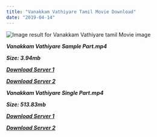 ```yaml
---
title: "Vanakkam Vathiyare Tamil Movie Download"
date: "2019-04-14"
---
```


![Image result for Vanakkam Vathiyare  tamil Movie image](https://image.tmdb.org/t/p/w500/cEEojR98GAh6mAGNdHETsI8xe1e.jpg)

**_Vanakkam Vathiyare Sample Part.mp4_**

**_Size: 3.94mb_**

**_[Download Server 1](http://b2.wetransfer.vip/files/{169df08cb8e74ebadb8a44297cb1b6497cb77520eb9064bb3027e0e0c1bcc485}20Actor{169df08cb8e74ebadb8a44297cb1b6497cb77520eb9064bb3027e0e0c1bcc485}20Hits{169df08cb8e74ebadb8a44297cb1b6497cb77520eb9064bb3027e0e0c1bcc485}20Collection/Karthik{169df08cb8e74ebadb8a44297cb1b6497cb77520eb9064bb3027e0e0c1bcc485}20Movies{169df08cb8e74ebadb8a44297cb1b6497cb77520eb9064bb3027e0e0c1bcc485}20Collections/Vanakkam{169df08cb8e74ebadb8a44297cb1b6497cb77520eb9064bb3027e0e0c1bcc485}20Vathiyare{169df08cb8e74ebadb8a44297cb1b6497cb77520eb9064bb3027e0e0c1bcc485}20(1980)/Vanakkam{169df08cb8e74ebadb8a44297cb1b6497cb77520eb9064bb3027e0e0c1bcc485}20Vathiyare{169df08cb8e74ebadb8a44297cb1b6497cb77520eb9064bb3027e0e0c1bcc485}20{169df08cb8e74ebadb8a44297cb1b6497cb77520eb9064bb3027e0e0c1bcc485}20Sample{169df08cb8e74ebadb8a44297cb1b6497cb77520eb9064bb3027e0e0c1bcc485}20HD.mp4)_**

**_[Download Server 2](http://b2.wetransfer.vip/files/{169df08cb8e74ebadb8a44297cb1b6497cb77520eb9064bb3027e0e0c1bcc485}20Actor{169df08cb8e74ebadb8a44297cb1b6497cb77520eb9064bb3027e0e0c1bcc485}20Hits{169df08cb8e74ebadb8a44297cb1b6497cb77520eb9064bb3027e0e0c1bcc485}20Collection/Karthik{169df08cb8e74ebadb8a44297cb1b6497cb77520eb9064bb3027e0e0c1bcc485}20Movies{169df08cb8e74ebadb8a44297cb1b6497cb77520eb9064bb3027e0e0c1bcc485}20Collections/Vanakkam{169df08cb8e74ebadb8a44297cb1b6497cb77520eb9064bb3027e0e0c1bcc485}20Vathiyare{169df08cb8e74ebadb8a44297cb1b6497cb77520eb9064bb3027e0e0c1bcc485}20(1980)/Vanakkam{169df08cb8e74ebadb8a44297cb1b6497cb77520eb9064bb3027e0e0c1bcc485}20Vathiyare{169df08cb8e74ebadb8a44297cb1b6497cb77520eb9064bb3027e0e0c1bcc485}20{169df08cb8e74ebadb8a44297cb1b6497cb77520eb9064bb3027e0e0c1bcc485}20Sample{169df08cb8e74ebadb8a44297cb1b6497cb77520eb9064bb3027e0e0c1bcc485}20HD.mp4)_**

**_Vanakkam Vathiyare Single Part.mp4_**

**_Size: 513.83mb_**

**_[Download Server 1](http://b2.wetransfer.vip/files/{169df08cb8e74ebadb8a44297cb1b6497cb77520eb9064bb3027e0e0c1bcc485}20Actor{169df08cb8e74ebadb8a44297cb1b6497cb77520eb9064bb3027e0e0c1bcc485}20Hits{169df08cb8e74ebadb8a44297cb1b6497cb77520eb9064bb3027e0e0c1bcc485}20Collection/Karthik{169df08cb8e74ebadb8a44297cb1b6497cb77520eb9064bb3027e0e0c1bcc485}20Movies{169df08cb8e74ebadb8a44297cb1b6497cb77520eb9064bb3027e0e0c1bcc485}20Collections/Vanakkam{169df08cb8e74ebadb8a44297cb1b6497cb77520eb9064bb3027e0e0c1bcc485}20Vathiyare{169df08cb8e74ebadb8a44297cb1b6497cb77520eb9064bb3027e0e0c1bcc485}20(1980)/Vanakkam{169df08cb8e74ebadb8a44297cb1b6497cb77520eb9064bb3027e0e0c1bcc485}20Vathiyare{169df08cb8e74ebadb8a44297cb1b6497cb77520eb9064bb3027e0e0c1bcc485}20{169df08cb8e74ebadb8a44297cb1b6497cb77520eb9064bb3027e0e0c1bcc485}20Single{169df08cb8e74ebadb8a44297cb1b6497cb77520eb9064bb3027e0e0c1bcc485}20Part{169df08cb8e74ebadb8a44297cb1b6497cb77520eb9064bb3027e0e0c1bcc485}20HD.mp4)_**

**_[Download Server 2](http://b2.wetransfer.vip/files/{169df08cb8e74ebadb8a44297cb1b6497cb77520eb9064bb3027e0e0c1bcc485}20Actor{169df08cb8e74ebadb8a44297cb1b6497cb77520eb9064bb3027e0e0c1bcc485}20Hits{169df08cb8e74ebadb8a44297cb1b6497cb77520eb9064bb3027e0e0c1bcc485}20Collection/Karthik{169df08cb8e74ebadb8a44297cb1b6497cb77520eb9064bb3027e0e0c1bcc485}20Movies{169df08cb8e74ebadb8a44297cb1b6497cb77520eb9064bb3027e0e0c1bcc485}20Collections/Vanakkam{169df08cb8e74ebadb8a44297cb1b6497cb77520eb9064bb3027e0e0c1bcc485}20Vathiyare{169df08cb8e74ebadb8a44297cb1b6497cb77520eb9064bb3027e0e0c1bcc485}20(1980)/Vanakkam{169df08cb8e74ebadb8a44297cb1b6497cb77520eb9064bb3027e0e0c1bcc485}20Vathiyare{169df08cb8e74ebadb8a44297cb1b6497cb77520eb9064bb3027e0e0c1bcc485}20{169df08cb8e74ebadb8a44297cb1b6497cb77520eb9064bb3027e0e0c1bcc485}20Single{169df08cb8e74ebadb8a44297cb1b6497cb77520eb9064bb3027e0e0c1bcc485}20Part{169df08cb8e74ebadb8a44297cb1b6497cb77520eb9064bb3027e0e0c1bcc485}20HD.mp4)_**
